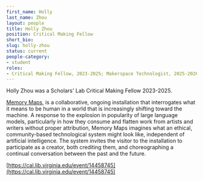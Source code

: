 ```yaml
---
first_name: Holly 
last_name: Zhou
layout: people
title: Holly Zhou
position: Critical Making Fellow
short_bio:
slug: holly-zhou
status: current
people-category:
- student
roles:
- Critical Making Fellow, 2023-2025; Makerspace Technologist, 2025-2026
---
```


Holly Zhou was a Scholars' Lab Critical Making Fellow 2023-2025.

[Memory Maps](https://scholarslab.lib.virginia.edu/work/memory-maps/), is a collaborative, ongoing installation that interrogates what it means to be human in a world that is increasingly shifting toward the machine.  A response to the explosion in popularity of large language models, particularly in how they consume and flatten work from artists and writers without proper attribution, Memory Maps imagines what an ethical, community-based technological system might look like, independent of artificial intelligence. The system invites the visitor to the installation to participate as a creator, both crediting them, and choreographing a continual conversation between the past and the future.

[https://cal.lib.virginia.edu/event/14458745](https://cal.lib.virginia.edu/event/14458745)
